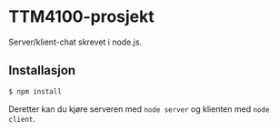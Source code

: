# TTM4100-prosjekt
Server/klient-chat skrevet i node.js.

## Installasjon
```bash
$ npm install
```

Deretter kan du kjøre serveren med `node server` og klienten med `node client`.

